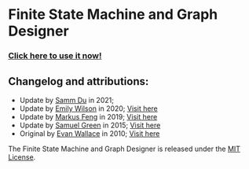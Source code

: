 # Finite State Machine and Graph Designer

### [Click here to use it now!](https://sammdu.gitlab.io/fsm/)

## Changelog and attributions:
* Update by [Samm Du](https://sammdu.com/) in 2021;
* Update by [Emily Wilson](https://wilsonem.github.io/) in 2020; [Visit here](https://wilsonem.github.io/fsm/)
* Update by [Markus Feng](https://markusfeng.com/) in 2019; [Visit here](https://markusfeng.com/projects/graph/)
* Update by [Samuel Green](https://sa.muel.green/) in 2015; [Visit here](https://sa.muel.green/fsm/)
* Original by [Evan Wallace](http://madebyevan.com/) in 2010; [Visit here](http://madebyevan.com/fsm/)


The Finite State Machine and Graph Designer is released under the [MIT License](https://github.com/sammdu/fsm/blob/master/LICENSE).
